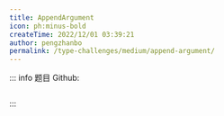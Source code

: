 ```yaml
---
title: AppendArgument
icon: ph:minus-bold
createTime: 2022/12/01 03:39:21
author: pengzhanbo
permalink: /type-challenges/medium/append-argument/
---
```


::: info 题目
Github: []()

```ts

```

:::
